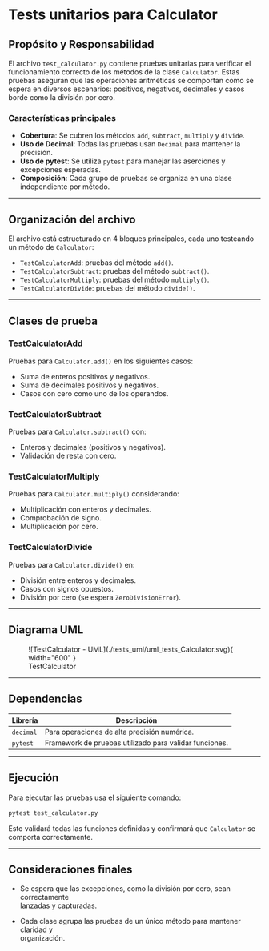 # Tests unitarios para **Calculator**

## Propósito y Responsabilidad

El archivo `test_calculator.py` contiene pruebas unitarias para verificar el 
funcionamiento correcto de los métodos de la clase `Calculator`. Estas pruebas 
aseguran que las operaciones aritméticas se comportan como se espera en 
diversos escenarios: positivos, negativos, decimales y casos borde como la 
división por cero.

### Características principales

- **Cobertura**: Se cubren los métodos `add`, `subtract`, `multiply` y `divide`.
- **Uso de Decimal**: Todas las pruebas usan `Decimal` para mantener la 
  precisión.
- **Uso de pytest**: Se utiliza `pytest` para manejar las aserciones y 
  excepciones esperadas.
- **Composición**: Cada grupo de pruebas se organiza en una clase independiente 
  por método.

---

## Organización del archivo

El archivo está estructurado en 4 bloques principales, cada uno testeando un 
método de `Calculator`:

- `TestCalculatorAdd`: pruebas del método `add()`.
- `TestCalculatorSubtract`: pruebas del método `subtract()`.
- `TestCalculatorMultiply`: pruebas del método `multiply()`.
- `TestCalculatorDivide`: pruebas del método `divide()`.

---

## Clases de prueba

### TestCalculatorAdd

Pruebas para `Calculator.add()` en los siguientes casos:

- Suma de enteros positivos y negativos.
- Suma de decimales positivos y negativos.
- Casos con cero como uno de los operandos.

### TestCalculatorSubtract

Pruebas para `Calculator.subtract()` con:

- Enteros y decimales (positivos y negativos).
- Validación de resta con cero.

### TestCalculatorMultiply

Pruebas para `Calculator.multiply()` considerando:

- Multiplicación con enteros y decimales.
- Comprobación de signo.
- Multiplicación por cero.

### TestCalculatorDivide

Pruebas para `Calculator.divide()` en:

- División entre enteros y decimales.
- Casos con signos opuestos.
- División por cero (se espera `ZeroDivisionError`).

---

## Diagrama UML 

<figure markdown="span">
  ![TestCalculator - UML](./tests_uml/uml_tests_Calculator.svg){ width="600" }
  <figcaption>TestCalculator</figcaption>
</figure>

---

## Dependencias

|Librería|Descripción|
|---|---|
|`decimal`|Para operaciones de alta precisión numérica.|
|`pytest`|Framework de pruebas utilizado para validar funciones.|

---

## Ejecución

Para ejecutar las pruebas usa el siguiente comando:

```bash
pytest test_calculator.py
```

Esto validará todas las funciones definidas y confirmará que `Calculator` se  
comporta correctamente.

---

## Consideraciones finales

- Se espera que las excepciones, como la división por cero, sean correctamente  
    lanzadas y capturadas.
    
- Cada clase agrupa las pruebas de un único método para mantener claridad y  
    organización.
